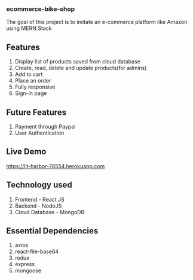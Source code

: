 ### ecommerce-bike-shop
The goal of this project is to imitate an e-commerce platform like Amazon using MERN Stack

## Features
1. Display list of products saved from cloud database
2. Create, read, delete and update products(for admins)
3. Add to cart
4. Place an order
5. Fully responsive
6. Sign-in page

## Future Features
1. Payment through Paypal
2. User Authentication

## Live Demo
https://lit-harbor-78554.herokuapp.com

## Technology used
1. Frontend - React JS
2. Backend - NodeJS
3. Cloud Database - MongoDB

## Essential Dependencies
1. axios
2. react-file-base64
3. redux
4. express
5. mongoose



